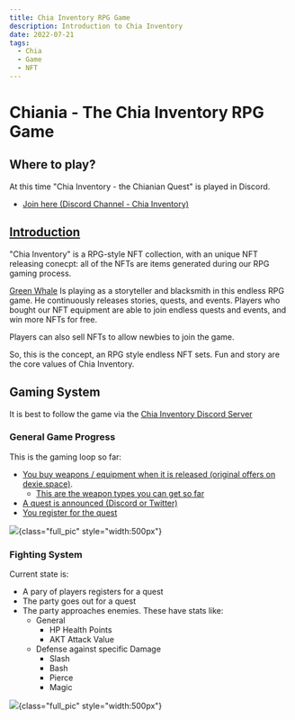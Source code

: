 ```yaml
---
title: Chia Inventory RPG Game
description: Introduction to Chia Inventory
date: 2022-07-21
tags:
  - Chia
  - Game
  - NFT
---
```


<div class="chia_rpg_story" markdown="1">

# Chiania - The Chia Inventory RPG Game

## Where to play?

At this time "Chia Inventory - the Chianian Quest" is played in Discord.

- [Join here (Discord Channel - Chia Inventory)](https://discord.gg/pDGJf5f6)


## [Introduction](https://discordapp.com/channels/994949585657143296/995478713561001984/995479550848933930)

"Chia Inventory" is a RPG-style NFT collection, with an unique NFT releasing conecpt: all of the NFTs are items generated during our RPG gaming process.
 
[Green Whale](https://twitter.com/mrcic3) Is playing as a storyteller and blacksmith in this endless RPG game. He continuously releases stories, quests, and events. Players who bought our NFT equipment are able to  join endless quests and events, and win more NFTs for free.

Players can also sell NFTs to allow newbies to join the game.

So, this is the concept, an RPG style endless NFT sets. Fun and story are the core values of Chia Inventory. 


## Gaming System

It is best to follow the game via the [Chia Inventory Discord Server](https://discord.gg/pDGJf5f6)

### General Game Progress

This is the gaming loop so far:

- [You buy weapons / equipment when it is released (original offers on dexie.space)](https://dexie.space/offers/col16fpva26fhdjp2echs3cr7c30gzl7qe67hu9grtsjcqldz354asjsyzp6wx/xch).
    - [This are the weapon types you can get so far](items/01_equipment.md)
- [A quest is announced (Discord or Twitter)](https://discordapp.com/channels/994949585657143296/995496698086432838)
- [You register for the quest](https://discordapp.com/channels/994949585657143296/998007766297870416)

![](https://cdn.discordapp.com/attachments/995478713561001984/998168622650359808/Chia_Inventory_Gaming_System.gif){class="full_pic" style="width:500px"}

### Fighting System

Current state is:

- A pary of players registers for a quest
- The party goes out for a quest
- The party approaches enemies. These have stats like:
    - General
        - HP Health Points
        - AKT Attack Value
    - Defense against specific Damage
        - Slash
        - Bash
        - Pierce
        - Magic

![](https://cdn.discordapp.com/attachments/995478713561001984/998168955367719007/Slime.gif){class="full_pic" style="width:500px"}


</div>